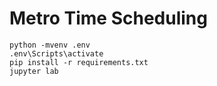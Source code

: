 # Metro Time Scheduling

```
python -mvenv .env
.env\Scripts\activate
pip install -r requirements.txt
jupyter lab
```

